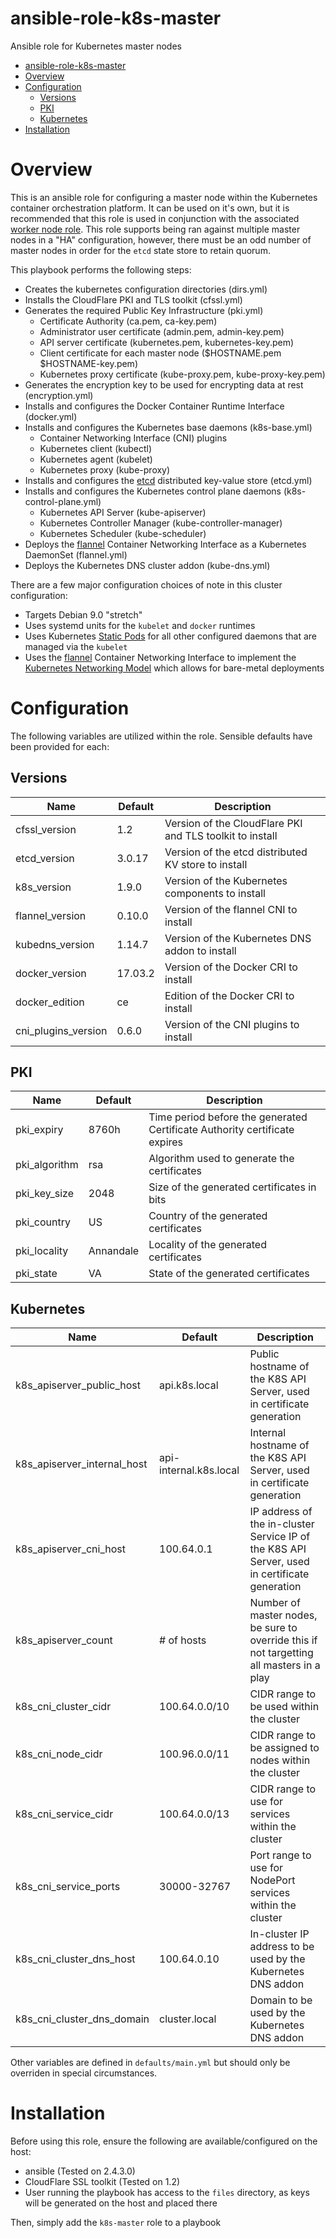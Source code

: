 # ansible-role-k8s-master
Ansible role for Kubernetes master nodes

- [ansible-role-k8s-master](#ansible-role-k8s-master)
- [Overview](#overview)
- [Configuration](#configuration)
  * [Versions](#versions)
  * [PKI](#pki)
  * [Kubernetes](#kubernetes)
- [Installation](#installation)

# Overview

This is an ansible role for configuring a master node within the Kubernetes container orchestration platform. It can be used on it's own, but it is recommended that this role is used in conjunction with the associated [worker node role](https://github.com/adammillerio/ansible-role-k8s-worker). This role supports being ran against multiple master nodes in a "HA" configuration, however, there must be an odd number of master nodes in order for the `etcd` state store to retain quorum.

This playbook performs the following steps:

* Creates the kubernetes configuration directories (dirs.yml)
* Installs the CloudFlare PKI and TLS toolkit (cfssl.yml)
* Generates the required Public Key Infrastructure (pki.yml)
    * Certificate Authority (ca.pem, ca-key.pem)
    * Administrator user certificate (admin.pem, admin-key.pem)
    * API server certificate (kubernetes.pem, kubernetes-key.pem)
    * Client certificate for each master node ($HOSTNAME.pem $HOSTNAME-key.pem)
    * Kubernetes proxy certificate (kube-proxy.pem, kube-proxy-key.pem)
* Generates the encryption key to be used for encrypting data at rest (encryption.yml)
* Installs and configures the Docker Container Runtime Interface (docker.yml)
* Installs and configures the Kubernetes base daemons (k8s-base.yml)
    * Container Networking Interface (CNI) plugins
    * Kubernetes client (kubectl)
    * Kubernetes agent (kubelet)
    * Kubernetes proxy (kube-proxy)
* Installs and configures the [etcd](https://github.com/coreos/etcd) distributed key-value store (etcd.yml)
* Installs and configures the Kubernetes control plane daemons (k8s-control-plane.yml)
    * Kubernetes API Server (kube-apiserver)
    * Kubernetes Controller Manager (kube-controller-manager)
    * Kubernetes Scheduler (kube-scheduler)
* Deploys the [flannel](https://github.com/coreos/flannel) Container Networking Interface as a Kubernetes DaemonSet (flannel.yml)
* Deploys the Kubernetes DNS cluster addon (kube-dns.yml)

There are a few major configuration choices of note in this cluster configuration:
* Targets Debian 9.0 "stretch"
* Uses systemd units for the `kubelet` and `docker` runtimes
* Uses Kubernetes [Static Pods](https://kubernetes.io/docs/tasks/administer-cluster/static-pod/) for all other configured daemons that are managed via the `kubelet`
* Uses the [flannel](https://github.com/coreos/flannel) Container Networking Interface to implement the [Kubernetes Networking Model](https://kubernetes.io/docs/concepts/cluster-administration/networking/) which allows for bare-metal deployments

# Configuration
The following variables are utilized within the role. Sensible defaults have been provided for each:

## Versions

| Name  | Default  | Description  |
|---|---|---|
| cfssl_version | 1.2 | Version of the CloudFlare PKI and TLS toolkit to install |
| etcd_version | 3.0.17 | Version of the etcd distributed KV store to install |
| k8s_version | 1.9.0 | Version of the Kubernetes components to install |
| flannel_version | 0.10.0 | Version of the flannel CNI to install |
| kubedns_version | 1.14.7 | Version of the Kubernetes DNS addon to install |
| docker_version | 17.03.2 | Version of the Docker CRI to install |
| docker_edition | ce | Edition of the Docker CRI to install |
| cni_plugins_version | 0.6.0 | Version of the CNI plugins to install |

## PKI
| Name  | Default  | Description  |
|---|---|---|
| pki_expiry | 8760h | Time period before the generated Certificate Authority certificate expires |
| pki_algorithm | rsa | Algorithm used to generate the certificates |
| pki_key_size | 2048 | Size of the generated certificates in bits |
| pki_country | US | Country of the generated certificates |
| pki_locality | Annandale | Locality of the generated certificates |
| pki_state | VA | State of the generated certificates |

## Kubernetes
| Name  | Default  | Description  |
|---|---|---|
| k8s_apiserver_public_host | api.k8s.local | Public hostname of the K8S API Server, used in certificate generation |
| k8s_apiserver_internal_host | api-internal.k8s.local | Internal hostname of the K8S API Server, used in certificate generation |
| k8s_apiserver_cni_host | 100.64.0.1 | IP address of the in-cluster Service IP of the K8S API Server, used in certificate generation |
| k8s_apiserver_count | # of hosts | Number of master nodes, be sure to override this if not targetting all masters in a play |
| k8s_cni_cluster_cidr | 100.64.0.0/10 | CIDR range to be used within the cluster |
| k8s_cni_node_cidr | 100.96.0.0/11 | CIDR range to be assigned to nodes within the cluster |
| k8s_cni_service_cidr | 100.64.0.0/13 | CIDR range to use for services within the cluster |
| k8s_cni_service_ports | 30000-32767 | Port range to use for NodePort services within the cluster |
| k8s_cni_cluster_dns_host | 100.64.0.10 | In-cluster IP address to be used by the Kubernetes DNS addon |
| k8s_cni_cluster_dns_domain | cluster.local | Domain to be used by the Kubernetes DNS addon |

Other variables are defined in `defaults/main.yml` but should only be overriden in special circumstances.

# Installation
Before using this role, ensure the following are available/configured on the host:
* ansible (Tested on 2.4.3.0)
* CloudFlare SSL toolkit (Tested on 1.2)
* User running the playbook has access to the `files` directory, as keys will be generated on the host and placed there

Then, simply add the `k8s-master` role to a playbook